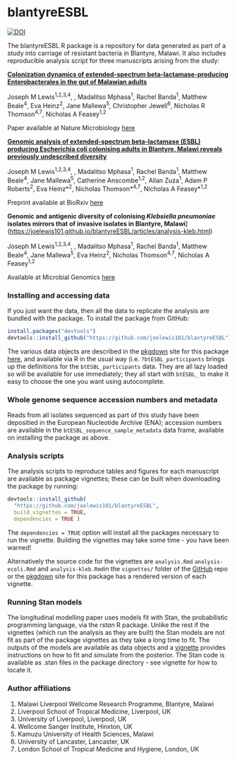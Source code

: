 
<!-- README.md is generated from README.Rmd. Please edit that file -->

# blantyreESBL

[![DOI](https://zenodo.org/badge/325831306.svg)](https://zenodo.org/badge/latestdoi/325831306)

<!-- badges: start -->
<!-- badges: end -->

The blantyreESBL R package is a repository for data generated as part of
a study into carriage of resistant bacteria in Blantyre, Malawi. It also
includes reproducible analysis script for three manuscripts arising from
the study:

[**Colonization dynamics of extended-spectrum beta-lactamase-producing
Enterobacterales in the gut of Malawian
adults**](https://joelewis101.github.io/blantyreESBL/articles/analysis.html)

Joseph M Lewis<sup>1,2,3,4</sup>, , Madalitso Mphasa<sup>1</sup>, Rachel
Banda<sup>1</sup>, Matthew Beale<sup>4</sup>, Eva Heinz<sup>2</sup>,
Jane Mallewa<sup>5</sup>, Christopher Jewell<sup>6</sup>, Nicholas R
Thomson<sup>4,7</sup>, Nicholas A Feasey<sup>1,2</sup>

Paper available at Nature Microbiology
[here](https://doi.org/10.1038/s41564-022-01216-7)

[**Genomic analysis of extended-spectrum beta-lactamase (ESBL) producing
Escherichia coli colonising adults in Blantyre, Malawi reveals
previously undescribed
diversity**](https://joelewis101.github.io/blantyreESBL/articles/analysis-ecoli.html)

Joseph M Lewis<sup>1,2,3,4</sup>, , Madalitso Mphasa<sup>1</sup>, Rachel
Banda<sup>1</sup>, Matthew Beale<sup>4</sup>, Jane Mallewa<sup>5</sup>,
Catherine Anscombe<sup>1,2</sup>, Allan Zuza<sup>1</sup>, Adam P
Roberts<sup>2</sup>, Eva Heinz*<sup>2</sup>, Nicholas
Thomson*<sup>4,7</sup>, Nicholas A Feasey\*<sup>1,2</sup>

Preprint available at BioRxiv
[here](https://doi.org/10.1101/2021.10.07.463523)

**Genomic and antigenic diversity of colonising *Klebsiella pneumoniae*
isolates mirrors that of invasive isolates in Blantyre,
Malawi**\](<https://joelewis101.github.io/blantyreESBL/articles/analysis-kleb.html>)

Joseph M Lewis<sup>1,2,3,4</sup>, , Madalitso Mphasa<sup>1</sup>, Rachel
Banda<sup>1</sup>, Matthew Beale<sup>4</sup>, Jane Mallewa<sup>5</sup>,
Eva Heinz<sup>2</sup>, Nicholas Thomson<sup>4,7</sup>, Nicholas A
Feasey<sup>1,2</sup>

Available at Microbial Genomics
[here](https://doi.org/10.1099/mgen.0.000778)

### Installing and accessing data

If you just want the data, then all the data to replicate the analysis
are bundled with the package. To install the package from GitHub:

``` r
install.packages("devtools")
devtools::install_github("https://github.com/joelewis101/blantyreESBL")
```

The various data objects are described in the
[pkgdown](https://joelewis101.github.io/blantyreESBL/) site for this
package
[here](https://joelewis101.github.io/blantyreESBL/reference/index.html),
and available via R in the usual way (i.e. `?btESBL_participants` brings
up the definitions for the `btESBL_participants` data. They are all lazy
loaded so will be available for use immediately; they all start with
`btESBL_` to make it easy to choose the one you want using autocomplete.

### Whole genome sequence accession numbers and metadata

Reads from all isolates sequenced as part of this study have been
depositied in the European Nucleotide Archive (ENA); accession numbers
are available in the `btESBL_sequence_sample_metadata` data frame,
available on installing the package as above.

### Analysis scripts

The analysis scripts to reproduce tables and figures for each manuscript
are available as package vignettes; these can be built when downloading
the package by running:

``` r
devtools::install_github(
  "https://github.com/joelewis101/blantyreESBL", 
  build_vignettes = TRUE, 
  dependencies = TRUE )
```

The `dependencies = TRUE` option will install all the packages necessary
to run the vignette. Building the vignettes may take some time - you
have been warned!

Alternatively the source code for the vignettes are `analysis.Rmd`
`analysis-ecoli.Rmd` and `analysis-kleb.Rmd`in the `vignettes/` folder
of the [GitHub](https://github.com/joelewis101/blantyreESBL) repo or the
[pkgdown](https://joelewis101.github.io/blantyreESBL/) site for this
package has a rendered version of each vignette.

### Running Stan models

The longitudinal modelling paper uses models fit with Stan, the
probabilistic programming language, via the *rstan* R package. Unlike
the rest if the vignettes (which run the analysis as they are built) the
Stan models are not fit as part of the package vignettes as they take a
long time to fit. The outputs of the models are available as data
objects and a
[vignette](https://joelewis101.github.io/blantyreESBL/articles/fitting-stan-models.html)
provides instructions on how to fit and simulate from the posterior. The
Stan code is available as .stan files in the package directory - see
vignette for how to locate it.

### Author affiliations

1.  Malawi Liverpool Wellcome Research Programme, Blantyre, Malawi
2.  Liverpool School of Tropical Medicine, Liverpool, UK
3.  University of Liverpool, Liverpool, UK
4.  Wellcome Sanger Institute, Hinxton, UK
5.  Kamuzu University of Health Sciences, Malawi
6.  University of Lancaster, Lancaster, UK
7.  London School of Tropical Medicine and Hygiene, London, UK

